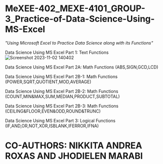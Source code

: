 # MeXEE-402_MEXE-4101_GROUP-3_Practice-of-Data-Science-Using-MS-Excel
_"Using Microsoft Excel to Practice Data Science along with its Functions"_

Data Science Using MS Excel Part 1: Text Functions
![Screenshot 2023-11-02 140402](https://github.com/ROXAS-NA/MeXEE-402_MEXE-4101_GROUP-3_Practice-of-Data-Science-Using-MS-Excel/assets/143602214/17a8d560-476f-4b1f-b34f-da0f1125f9ff)

Data Science Using MS Excel Part 2A: Math Functions (ABS,SIGN,GCD,LCD)

Data Science Using MS Excel Part 2B-1: Math Functions (POWER,SQRT,QUOTIENT,MOD,AVERAGE)

Data Science Using MS Excel Part 2B-2: Math Functions (COUNT,MIN&MAX,SUM,MEDIAN,PRODUCT,SUBTOTAL)

Data Science Using MS Excel Part 2B-3: Math Functions (CEILING&FLOOR,EVEN&ODD,ROUND&TRUNC)

Data Science Using MS Excel Part 3: Logical Functions (IF,AND,OR,NOT,XOR,ISBLANK,IFERROR,IFNA)

# **CO-AUTHORS: NIKKITA ANDREA ROXAS AND JHODIELEN MARABI**
